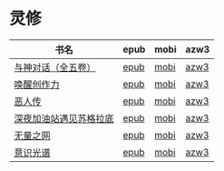 # 灵修

| 书名 | epub | mobi | azw3 |
| --- | --- | --- | --- |
| [与神对话（全五卷）](http://ct.dalanmei.com/f/31084289-571671543-12ec95) | [epub](http://ct.dalanmei.com/f/31084289-571671543-12ec95) | [mobi](http://ct.dalanmei.com/f/31084289-572116363-682682) | [azw3](http://ct.dalanmei.com/f/31084289-572174960-ba1f40) |
| [唤醒创作力](http://ct.dalanmei.com/f/31084289-571540044-5e4ce4) | [epub](http://ct.dalanmei.com/f/31084289-571540044-5e4ce4) | [mobi](http://ct.dalanmei.com/f/31084289-571807726-a50f0a) | [azw3](http://ct.dalanmei.com/f/31084289-572196163-9b842f) |
| [恶人传](http://ct.dalanmei.com/f/31084289-571553900-6863aa) | [epub](http://ct.dalanmei.com/f/31084289-571553900-6863aa) | [mobi](http://ct.dalanmei.com/f/31084289-571892863-b756b5) | [azw3](http://ct.dalanmei.com/f/31084289-572202875-2fca5d) |
| [深夜加油站遇见苏格拉底](http://ct.dalanmei.com/f/31084289-571611331-70a268) | [epub](http://ct.dalanmei.com/f/31084289-571611331-70a268) | [mobi](http://ct.dalanmei.com/f/31084289-571735373-083da7) | [azw3](http://ct.dalanmei.com/f/31084289-571913635-335332) |
| [无量之网](http://ct.dalanmei.com/f/31084289-571610672-d1e9ca) | [epub](http://ct.dalanmei.com/f/31084289-571610672-d1e9ca) | [mobi](http://ct.dalanmei.com/f/31084289-571735490-fb0f1f) | [azw3](http://ct.dalanmei.com/f/31084289-571913807-0e9c77) |
| [意识光谱](http://ct.dalanmei.com/f/31084289-571544531-208ddf) | [epub](http://ct.dalanmei.com/f/31084289-571544531-208ddf) | [mobi](http://ct.dalanmei.com/f/31084289-571814908-6497c4) | [azw3](http://ct.dalanmei.com/f/31084289-572016489-f8a60d) |
